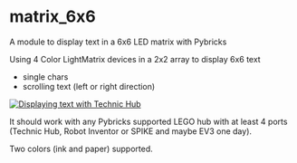 # matrix_6x6
A module to display text in a 6x6 LED matrix with Pybricks

Using 4 Color LightMatrix devices in a 2x2 array to display 6x6 text
- single chars
- scrolling text (left or right direction)

[![Displaying text with Technic Hub](http://img.youtube.com/vi/mf9VUIu9txE/0.jpg)](https://youtu.be/mf9VUIu9txE "Displaying text with Technic Hub")

It should work with any Pybricks supported LEGO hub with at least 4 ports (Technic Hub, Robot Inventor or SPIKE and maybe EV3 one day).

Two colors (ink and paper) supported.
